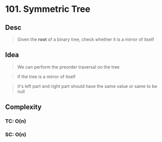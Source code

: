 # 101. Symmetric Tree

## Desc

> Given the **root** of a binary tree, check whether it is a mirror of itself

## Idea

> We can perform the preorder traversal on the tree

> if the tree is a mirror of itself

> it's left part and right part should have the same value or same to be null

## Complexity

### TC: O(n)

### SC: O(n)